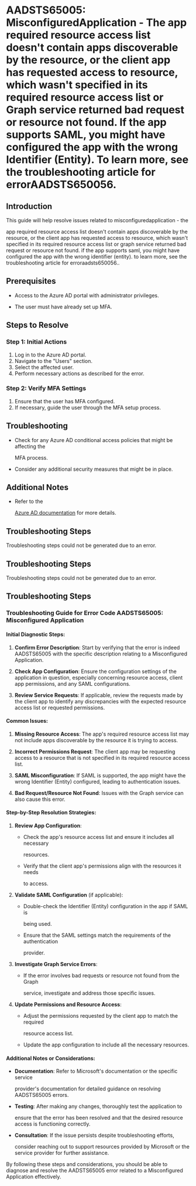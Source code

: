 
# AADSTS65005: MisconfiguredApplication - The app required resource access list doesn't contain apps discoverable by the resource, or the client app has requested access to resource, which wasn't specified in its required resource access list or Graph service returned bad request or resource not found. If the app supports SAML, you might have configured the app with the wrong Identifier (Entity). To learn more, see the troubleshooting article for errorAADSTS650056.


## Introduction

This guide will help resolve issues related to misconfiguredapplication - the

app required resource access list doesn't contain apps discoverable by the
resource, or the client app has requested access to resource, which wasn't
specified in its required resource access list or graph service returned bad
request or resource not found. if the app supports saml, you might have
configured the app with the wrong identifier (entity). to learn more, see the
troubleshooting article for erroraadsts650056..


## Prerequisites


* Access to the Azure AD portal with administrator privileges.

* The user must have already set up MFA.


## Steps to Resolve


### Step 1: Initial Actions

1. Log in to the Azure AD portal.
2. Navigate to the "Users" section.
3. Select the affected user.
4. Perform necessary actions as described for the error.


### Step 2: Verify MFA Settings

1. Ensure that the user has MFA configured.
2. If necessary, guide the user through the MFA setup process.


## Troubleshooting


* Check for any Azure AD conditional access policies that might be affecting the

  MFA process.

* Consider any additional security measures that might be in place.


## Additional Notes


* Refer to the

  [Azure AD 
documentation](https://learn.microsoft.com/en-us/azure/active-directory/)
  for more details.


## Troubleshooting Steps

Troubleshooting steps could not be generated due to an error.


## Troubleshooting Steps

Troubleshooting steps could not be generated due to an error.


## Troubleshooting Steps


### Troubleshooting Guide for Error Code AADSTS65005: Misconfigured Application


#### Initial Diagnostic Steps:

1. **Confirm Error Description**: Start by verifying that the error is indeed
   AADSTS65005 with the specific description relating to a Misconfigured
   Application.

2. **Check App Configuration**: Ensure the configuration settings of the
   application in question, especially concerning resource access, client app
   permissions, and any SAML configurations.

3. **Review Service Requests**: If applicable, review the requests made by the
   client app to identify any discrepancies with the expected resource access
   list or requested permissions.


#### Common Issues:

1. **Missing Resource Access**: The app's required resource access list may not
   include apps discoverable by the resource it is trying to access.

2. **Incorrect Permissions Request**: The client app may be requesting access to
   a resource that is not specified in its required resource access list.

3. **SAML Misconfiguration**: If SAML is supported, the app might have the wrong
   Identifier (Entity) configured, leading to authentication issues.

4. **Bad Request/Resource Not Found**: Issues with the Graph service can also
   cause this error.


#### Step-by-Step Resolution Strategies:

1. **Review App Configuration**:

   * Check the app's resource access list and ensure it includes all necessary

     resources.
   * Verify that the client app's permissions align with the resources it needs

     to access.

2. **Validate SAML Configuration** (if applicable):

   * Double-check the Identifier (Entity) configuration in the app if SAML is

     being used.
   * Ensure that the SAML settings match the requirements of the authentication

     provider.

3. **Investigate Graph Service Errors**:

   * If the error involves bad requests or resource not found from the Graph

     service, investigate and address those specific issues.

4. **Update Permissions and Resource Access**:
   * Adjust the permissions requested by the client app to match the required

     resource access list.
   * Update the app configuration to include all the necessary resources.


#### Additional Notes or Considerations:


* **Documentation**: Refer to Microsoft's documentation or the specific service

  provider's documentation for detailed guidance on resolving AADSTS65005
  errors.


* **Testing**: After making any changes, thoroughly test the application to

  ensure that the error has been resolved and that the desired resource access
  is functioning correctly.


* **Consultation**: If the issue persists despite troubleshooting efforts,

  consider reaching out to support resources provided by Microsoft or the
  service provider for further assistance.

By following these steps and considerations, you should be able to diagnose and
resolve the AADSTS65005 error related to a Misconfigured Application
effectively.